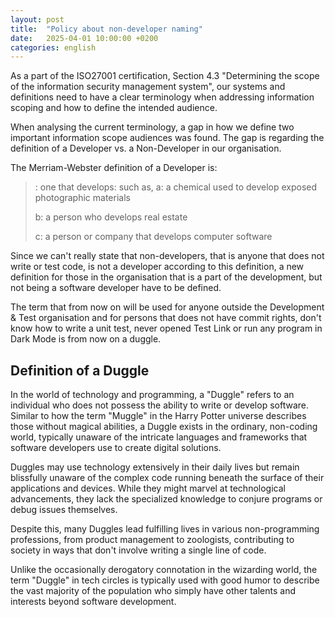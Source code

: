 ```yaml
---
layout: post
title:  "Policy about non-developer naming"
date:   2025-04-01 10:00:00 +0200
categories: english
---
```

As a part of the ISO27001 certification, Section 4.3 "Determining the scope of the information security management system", our systems and definitions need to have a clear terminology when addressing information scoping and how to define the intended audience.
 
When analysing the current terminology, a gap in how we define two important information scope audiences was found. The gap is regarding the definition of a Developer vs. a Non-Developer in our organisation.
 
The Merriam-Webster definition of a Developer is:

> : one that develops: such as,
> a: a chemical used to develop exposed photographic materials
>
> b: a person who develops real estate
>
> c: a person or company that develops computer software

Since we can't really state that non-developers, that is anyone that does not write or test code, is not a developer according to this definition, a new definition for those in the organisation that is a part of the development, but not being a software developer have to be defined.
 
The term that from now on will be used for anyone outside the Development & Test organisation and for persons that does not have commit rights, don't know how to write a unit test, never opened Test Link or run any program in Dark Mode is from now on a duggle.
 
## Definition of a Duggle
 
In the world of technology and programming, a "Duggle" refers to an individual who does not possess the ability to write or develop software. Similar to how the term "Muggle" in the Harry Potter universe describes those without magical abilities, a Duggle exists in the ordinary, non-coding world, typically unaware of the intricate languages and frameworks that software developers use to create digital solutions.
 
Duggles may use technology extensively in their daily lives but remain blissfully unaware of the complex code running beneath the surface of their applications and devices. While they might marvel at technological advancements, they lack the specialized knowledge to conjure programs or debug issues themselves.
 
Despite this, many Duggles lead fulfilling lives in various non-programming professions, from product management to zoologists, contributing to society in ways that don't involve writing a single line of code.
 
Unlike the occasionally derogatory connotation in the wizarding world, the term "Duggle" in tech circles is typically used with good humor to describe the vast majority of the population who simply have other talents and interests beyond software development.

 